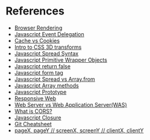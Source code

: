 # References

* [Browser Rendering](http://m.post.naver.com/viewer/postView.nhn?volumeNo=8431285&memberNo=34176766)  
* [Javascript Event Delegation](https://stackoverflow.com/questions/1687296/what-is-dom-event-delegation)
* [Cache vs Cookies](http://utk-unm.blogspot.kr/2015/09/cache-vs-cookies.html
)
* [Intro to CSS 3D transforms](http://desandro.github.io/3dtransforms/docs/card-flip.html
)
* [Javascript Spread Syntax](https://davidwalsh.name/spread-operator
)
* [Javascript Primitive Wrapper Objects](http://adripofjavascript.com/blog/drips/javascripts-primitive-wrapper-objects.html
)
* [Javascript return false](http://programmingsummaries.tistory.com/313
)
* [Javascript form tag](http://blog.naver.com/PostView.nhn?blogId=akira54055&logNo=60035061694
)
* [Javascript Spread vs Array.from](https://stackoverflow.com/questions/40548213/array-from-vs-spread-syntax
)
* [Javascript Array methods](https://jaeyeophan.github.io/2017/05/11/ES6-12-Array-API/
)
* [Javascript Prototype](https://medium.com/@bluesh55/javascript-prototype-%EC%9D%B4%ED%95%B4%ED%95%98%EA%B8%B0-f8e67c286b67
)
* [Responsive Web](http://www.nextree.co.kr/p8622/)
* [Web Server vs Web Application Server(WAS)](http://bsnippet.tistory.com/category/%EC%BB%B4%ED%93%A8%ED%84%B0%20%EA%B8%B0%EC%88%A0/Web)
* [What is CORS?](https://www.maxcdn.com/one/visual-glossary/cors/)
* [Javascript Closure](http://javascriptissexy.com/understand-javascript-closures-with-ease/)
* [Git Cheatsheet](https://github.com/mingrammer/git-tips)
* [pageX, pageY // screenX, screenY // clientX, clientY](https://stackoverflow.com/questions/6073505/what-is-the-difference-between-screenx-y-clientx-y-and-pagex-y)
